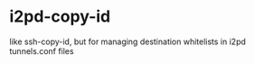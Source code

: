 # i2pd-copy-id
like ssh-copy-id, but for managing destination whitelists in i2pd tunnels.conf files
